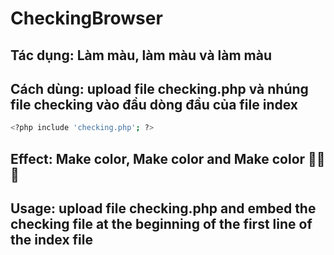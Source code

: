 # CheckingBrowser
## Tác dụng: Làm màu, làm màu và làm màu
## Cách dùng: upload file checking.php và nhúng file checking vào đầu dòng đầu của file index 
```bash
<?php include 'checking.php'; ?>
```

## Effect: Make color, Make color and Make color 🐧🐧🐧
## Usage: upload file checking.php and embed the checking file at the beginning of the first line of the index file
